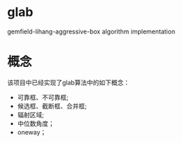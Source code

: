 # glab
gemfield-lihang-aggressive-box algorithm implementation

# 概念
该项目中已经实现了glab算法中的如下概念：
- 可靠框、不可靠框;
- 候选框、截断框、合并框;
- 辐射区域;
- 中位数角度；
- oneway；
